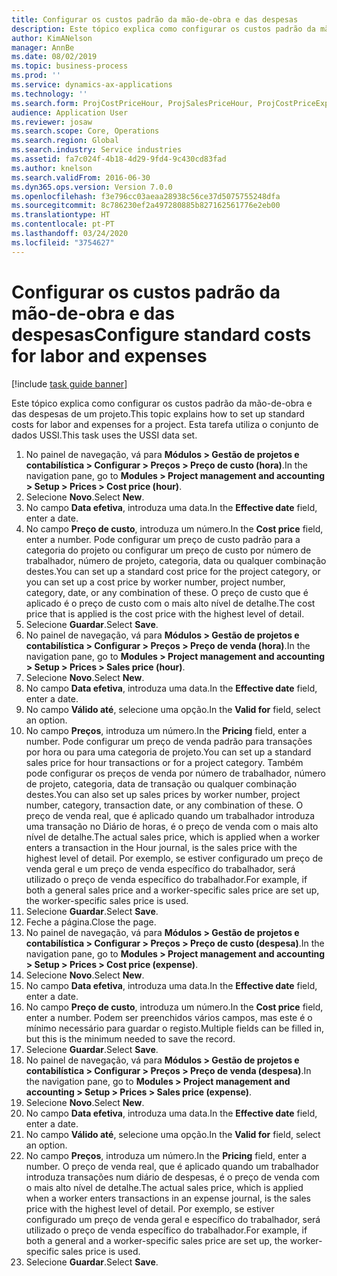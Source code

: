```yaml
---
title: Configurar os custos padrão da mão-de-obra e das despesas
description: Este tópico explica como configurar os custos padrão da mão-de-obra e das despesas de um projeto.
author: KimANelson
manager: AnnBe
ms.date: 08/02/2019
ms.topic: business-process
ms.prod: ''
ms.service: dynamics-ax-applications
ms.technology: ''
ms.search.form: ProjCostPriceHour, ProjSalesPriceHour, ProjCostPriceExpense, ProjSalesPriceCost
audience: Application User
ms.reviewer: josaw
ms.search.scope: Core, Operations
ms.search.region: Global
ms.search.industry: Service industries
ms.assetid: fa7c024f-4b18-4d29-9fd4-9c430cd83fad
ms.author: knelson
ms.search.validFrom: 2016-06-30
ms.dyn365.ops.version: Version 7.0.0
ms.openlocfilehash: f3e796cc03aeaa28938c56ce37d5075755248dfa
ms.sourcegitcommit: 8c786230ef2a497280885b827162561776e2eb00
ms.translationtype: HT
ms.contentlocale: pt-PT
ms.lasthandoff: 03/24/2020
ms.locfileid: "3754627"
---
```

# <a name="configure-standard-costs-for-labor-and-expenses"></a><span data-ttu-id="88602-103">Configurar os custos padrão da mão-de-obra e das despesas</span><span class="sxs-lookup"><span data-stu-id="88602-103">Configure standard costs for labor and expenses</span></span>

[!include [task guide banner](../../includes/task-guide-banner.md)]

<span data-ttu-id="88602-104">Este tópico explica como configurar os custos padrão da mão-de-obra e das despesas de um projeto.</span><span class="sxs-lookup"><span data-stu-id="88602-104">This topic explains how to set up standard costs for labor and expenses for a project.</span></span> <span data-ttu-id="88602-105">Esta tarefa utiliza o conjunto de dados USSI.</span><span class="sxs-lookup"><span data-stu-id="88602-105">This task uses the USSI data set.</span></span>

1. <span data-ttu-id="88602-106">No painel de navegação, vá para **Módulos > Gestão de projetos e contabilística > Configurar > Preços > Preço de custo (hora)**.</span><span class="sxs-lookup"><span data-stu-id="88602-106">In the navigation pane, go to **Modules > Project management and accounting > Setup > Prices > Cost price (hour)**.</span></span>
2. <span data-ttu-id="88602-107">Selecione **Novo**.</span><span class="sxs-lookup"><span data-stu-id="88602-107">Select **New**.</span></span>
3. <span data-ttu-id="88602-108">No campo **Data efetiva**, introduza uma data.</span><span class="sxs-lookup"><span data-stu-id="88602-108">In the **Effective date** field, enter a date.</span></span>
4. <span data-ttu-id="88602-109">No campo **Preço de custo**, introduza um número.</span><span class="sxs-lookup"><span data-stu-id="88602-109">In the **Cost price** field, enter a number.</span></span> <span data-ttu-id="88602-110">Pode configurar um preço de custo padrão para a categoria do projeto ou configurar um preço de custo por número de trabalhador, número de projeto, categoria, data ou qualquer combinação destes.</span><span class="sxs-lookup"><span data-stu-id="88602-110">You can set up a standard cost price for the project category, or you can set up a cost price by worker number, project number, category, date, or any combination of these.</span></span> <span data-ttu-id="88602-111">O preço de custo que é aplicado é o preço de custo com o mais alto nível de detalhe.</span><span class="sxs-lookup"><span data-stu-id="88602-111">The cost price that is applied is the cost price with the highest level of detail.</span></span>  
5. <span data-ttu-id="88602-112">Selecione **Guardar**.</span><span class="sxs-lookup"><span data-stu-id="88602-112">Select **Save**.</span></span>
6. <span data-ttu-id="88602-113">No painel de navegação, vá para **Módulos > Gestão de projetos e contabilística > Configurar > Preços > Preço de venda (hora)**.</span><span class="sxs-lookup"><span data-stu-id="88602-113">In the navigation pane, go to **Modules > Project management and accounting > Setup > Prices > Sales price (hour)**.</span></span>
7. <span data-ttu-id="88602-114">Selecione **Novo**.</span><span class="sxs-lookup"><span data-stu-id="88602-114">Select **New**.</span></span>
8. <span data-ttu-id="88602-115">No campo **Data efetiva**, introduza uma data.</span><span class="sxs-lookup"><span data-stu-id="88602-115">In the **Effective date** field, enter a date.</span></span>
9. <span data-ttu-id="88602-116">No campo **Válido até**, selecione uma opção.</span><span class="sxs-lookup"><span data-stu-id="88602-116">In the **Valid for** field, select an option.</span></span>
10. <span data-ttu-id="88602-117">No campo **Preços**, introduza um número.</span><span class="sxs-lookup"><span data-stu-id="88602-117">In the **Pricing** field, enter a number.</span></span> <span data-ttu-id="88602-118">Pode configurar um preço de venda padrão para transações por hora ou para uma categoria de projeto.</span><span class="sxs-lookup"><span data-stu-id="88602-118">You can set up a standard sales price for hour transactions or for a project category.</span></span> <span data-ttu-id="88602-119">Também pode configurar os preços de venda por número de trabalhador, número de projeto, categoria, data de transação ou qualquer combinação destes.</span><span class="sxs-lookup"><span data-stu-id="88602-119">You can also set up sales prices by worker number, project number, category, transaction date, or any combination of these.</span></span> <span data-ttu-id="88602-120">O preço de venda real, que é aplicado quando um trabalhador introduza uma transação no Diário de horas, é o preço de venda com o mais alto nível de detalhe.</span><span class="sxs-lookup"><span data-stu-id="88602-120">The actual sales price, which is applied when a worker enters a transaction in the Hour journal, is the sales price with the highest level of detail.</span></span> <span data-ttu-id="88602-121">Por exemplo, se estiver configurado um preço de venda geral e um preço de venda específico do trabalhador, será utilizado o preço de venda específico do trabalhador.</span><span class="sxs-lookup"><span data-stu-id="88602-121">For example, if both a general sales price and a worker-specific sales price are set up, the worker-specific sales price is used.</span></span>  
11. <span data-ttu-id="88602-122">Selecione **Guardar**.</span><span class="sxs-lookup"><span data-stu-id="88602-122">Select **Save**.</span></span>
12. <span data-ttu-id="88602-123">Feche a página.</span><span class="sxs-lookup"><span data-stu-id="88602-123">Close the page.</span></span>
13. <span data-ttu-id="88602-124">No painel de navegação, vá para **Módulos > Gestão de projetos e contabilística > Configurar > Preços > Preço de custo (despesa)**.</span><span class="sxs-lookup"><span data-stu-id="88602-124">In the navigation pane, go to **Modules > Project management and accounting > Setup > Prices > Cost price (expense)**.</span></span>
14. <span data-ttu-id="88602-125">Selecione **Novo**.</span><span class="sxs-lookup"><span data-stu-id="88602-125">Select **New**.</span></span>
15. <span data-ttu-id="88602-126">No campo **Data efetiva**, introduza uma data.</span><span class="sxs-lookup"><span data-stu-id="88602-126">In the **Effective date** field, enter a date.</span></span>
16. <span data-ttu-id="88602-127">No campo **Preço de custo**, introduza um número.</span><span class="sxs-lookup"><span data-stu-id="88602-127">In the **Cost price** field, enter a number.</span></span> <span data-ttu-id="88602-128">Podem ser preenchidos vários campos, mas este é o mínimo necessário para guardar o registo.</span><span class="sxs-lookup"><span data-stu-id="88602-128">Multiple fields can be filled in, but this is the minimum needed to save the record.</span></span>  
17. <span data-ttu-id="88602-129">Selecione **Guardar**.</span><span class="sxs-lookup"><span data-stu-id="88602-129">Select **Save**.</span></span>
18. <span data-ttu-id="88602-130">No painel de navegação, vá para **Módulos > Gestão de projetos e contabilística > Configurar > Preços > Preço de venda (despesa)**.</span><span class="sxs-lookup"><span data-stu-id="88602-130">In the navigation pane, go to **Modules > Project management and accounting > Setup > Prices > Sales price (expense)**.</span></span>
19. <span data-ttu-id="88602-131">Selecione **Novo**.</span><span class="sxs-lookup"><span data-stu-id="88602-131">Select **New**.</span></span>
20. <span data-ttu-id="88602-132">No campo **Data efetiva**, introduza uma data.</span><span class="sxs-lookup"><span data-stu-id="88602-132">In the **Effective date** field, enter a date.</span></span>
21. <span data-ttu-id="88602-133">No campo **Válido até**, selecione uma opção.</span><span class="sxs-lookup"><span data-stu-id="88602-133">In the **Valid for** field, select an option.</span></span>
22. <span data-ttu-id="88602-134">No campo **Preços**, introduza um número.</span><span class="sxs-lookup"><span data-stu-id="88602-134">In the **Pricing** field, enter a number.</span></span> <span data-ttu-id="88602-135">O preço de venda real, que é aplicado quando um trabalhador introduza transações num diário de despesas, é o preço de venda com o mais alto nível de detalhe.</span><span class="sxs-lookup"><span data-stu-id="88602-135">The actual sales price, which is applied when a worker enters transactions in an expense journal, is the sales price with the highest level of detail.</span></span> <span data-ttu-id="88602-136">Por exemplo, se estiver configurado um preço de venda geral e específico do trabalhador, será utilizado o preço de venda específico do trabalhador.</span><span class="sxs-lookup"><span data-stu-id="88602-136">For example, if both a general and a worker-specific sales price are set up, the worker-specific sales price is used.</span></span>  
23. <span data-ttu-id="88602-137">Selecione **Guardar**.</span><span class="sxs-lookup"><span data-stu-id="88602-137">Select **Save**.</span></span>

